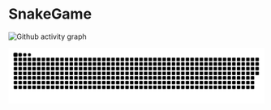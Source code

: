 # SnakeGame
![Github activity graph](https://github-readme-activity-graph.cyclic.app/graph?username=iTzArshia&theme=java-dark&hide_border=true&area=true)

![Snake](https://github.com/iTzArshia/iTzArshia/blob/output/github-contribution-grid-snake-dark.svg)
#
